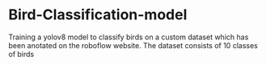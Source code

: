 # Bird-Classification-model
Training a yolov8 model to classify birds on a custom dataset which has been anotated on the roboflow website.
The dataset consists of 10 classes of birds
